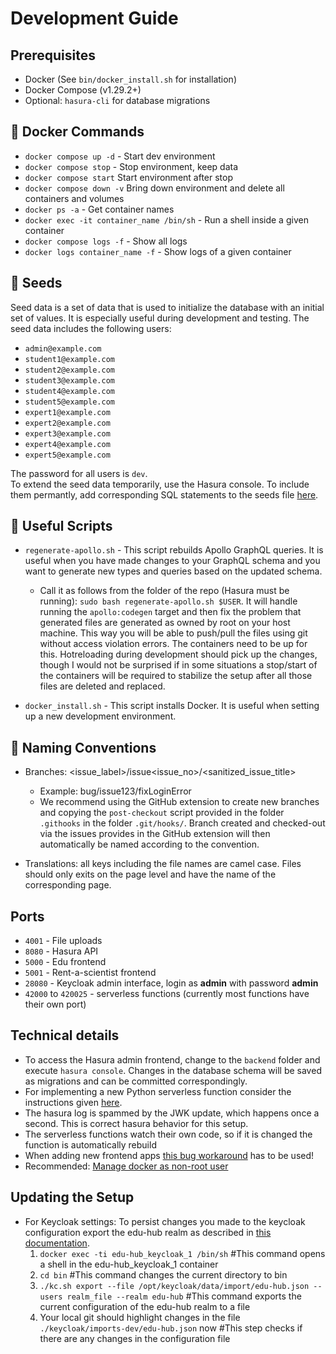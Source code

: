 # Development Guide

## Prerequisites

- Docker (See `bin/docker_install.sh` for installation)
- Docker Compose (v1.29.2+)
- Optional: `hasura-cli` for database migrations

## :whale: Docker Commands

- `docker compose up -d` - Start dev environment
- `docker compose stop` - Stop environment, keep data
- `docker compose start` Start environment after stop
- `docker compose down -v` Bring down environment and delete all containers and volumes
- `docker ps -a` - Get container names
- `docker exec -it container_name /bin/sh` - Run a shell inside a given container
- `docker compose logs -f` - Show all logs
- `docker logs container_name -f` - Show logs of a given container

## 🌱 Seeds

Seed data is a set of data that is used to initialize the database with an initial set of values. It is especially useful during development and testing.
The seed data includes the following users:

- `admin@example.com`
- `student1@example.com`
- `student2@example.com`
- `student3@example.com`
- `student4@example.com`
- `student5@example.com`
- `expert1@example.com`
- `expert2@example.com`
- `expert3@example.com`
- `expert4@example.com`
- `expert5@example.com`

The password for all users is `dev`.  
To extend the seed data temporarily, use the Hasura console. To include them permantly, add corresponding SQL statements to the seeds file [here](https://github.com/edu-hub-project/application/blob/develop/backend/seeds/default/dev_seeds.sql).

## :wrench: Useful Scripts

- `regenerate-apollo.sh` - This script rebuilds Apollo GraphQL queries. It is useful when you have made changes to your GraphQL schema and you want to generate new types and queries based on the updated schema.

  - Call it as follows from the folder of the repo (Hasura must be running): `sudo bash regenerate-apollo.sh $USER`. It will handle running the `apollo:codegen` target and then fix the problem that generated files are generated as owned by root on your host machine. This way you will be able to push/pull the files using git without access violation errors. The containers need to be up for this. Hotreloading during development should pick up the changes, though I would not be surprised if in some situations a stop/start of the containers will be required to stabilize the setup after all those files are deleted and replaced.

- `docker_install.sh` - This script installs Docker. It is useful when setting up a new development environment.

## 📝 Naming Conventions

- Branches: <issue_label>/issue<issue_no>/<sanitized_issue_title>
  - Example: bug/issue123/fixLoginError
  - We recommend using the GitHub extension to create new branches and copying the `post-checkout` script provided in the folder `.githooks` in the folder `.git/hooks/`. Branch created and checked-out via the issues provides in the GitHub extension will then automatically be named according to the convention.

- Translations: all keys including the file names are camel case. Files should only exits on the page level and have the name of the corresponding page.

## Ports

- `4001` - File uploads
- `8080` - Hasura API
- `5000` - Edu frontend
- `5001` - Rent-a-scientist frontend
- `28080` - Keycloak admin interface, login as **admin** with password **admin**
- `42000` to `420025` - serverless functions (currently most functions have their own port)

## Technical details

- To access the Hasura admin frontend, change to the `backend` folder and execute `hasura console`. Changes in the database schema will be saved as migrations and can be committed correspondingly.
- For implementing a new Python serverless function consider the instructions given [here](./functions/callPythonFunction/README.md).
- The hasura log is spammed by the JWK update, which happens once a second. This is correct hasura behavior for this setup.
- The serverless functions watch their own code, so if it is changed the function is automatically rebuild
- When adding new frontend apps [this bug workaround](https://github.com/nrwl/nx/issues/9017#issuecomment-1140066503) has to be used!
- Recommended: [Manage docker as non-root user](https://docs.docker.com/engine/install/linux-postinstall/)

## Updating the Setup

- For Keycloak settings:
To persist changes you made to the keycloak configuration export the edu-hub realm as described in [this documentation](https://www.keycloak.org/server/importExport).
  1. `docker exec -ti edu-hub_keycloak_1 /bin/sh`
  #This command opens a shell in the edu-hub_keycloak_1 container
  2. `cd bin`
  #This command changes the current directory to bin
  3. `./kc.sh export --file /opt/keycloak/data/import/edu-hub.json --users realm_file --realm edu-hub`
  #This command exports the current configuration of the edu-hub realm to a file
  4. Your local git should highlight changes in the file `./keycloak/imports-dev/edu-hub.json` now
  #This step checks if there are any changes in the configuration file
